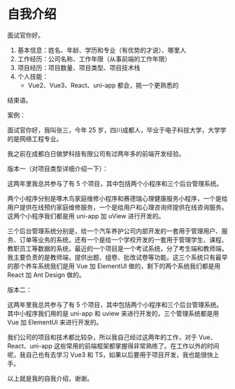 # 自我介绍

面试官你好。

1. 基本信息：姓名、年龄、学历和专业（有优势的才说）、哪里人
2. 工作经历：公司名称、工作年限（从事前端的工作年限）
3. 项目经历：项目数量、项目类型、项目技术栈
4. 个人技能：
   - Vue2、Vue3、React、uni-app 都会，挑一个更熟悉的

结束语。



案例：

面试官你好，我叫张三，今年 25 岁，四川成都人，毕业于电子科技大学，大学学的是网络工程专业。

我之前在成都白日做梦科技有限公司有过两年多的前端开发经验。



版本一（对项目类型详细介绍一下）：

这两年里我总共参与了有 5 个项目，其中包括两个小程序和三个后台管理系统。

两个小程序分别是啄木鸟家庭维修小程序和赛德瑞心理健康服务小程序，一个是给用户提供在线预约家庭维修服务，一个是给用户和心理咨询师提供在线咨询服务。这两个小程序我们都是用 uni-app 加 uView 进行开发的。

三个后台管理系统分别是，给一个汽车养护公司内部开发的一套用于管理用户、服务、订单等业务的系统，还有一个是给一个学校开发的一套用于管理学生、课程、教职员工等数据的系统，最近的一个项目是一个考试系统，分了考生端和教师端，我主要负责的是教师端，提供出题、组卷、批改试卷等功能。这三个系统只有最早的那个养车系统我们是用 Vue 加 ElementUI 做的，剩下的两个系统我们都是用 React 加 Ant Design 做的。



版本二：

这两年里我总共参与了有 5 个项目，其中包括两个小程序和三个后台管理系统。其中小程序我们用的是 uni-app 和 uview 来进行开发的，三个管理系统都是用 Vue 加 ElementUI 来进行开发的。





我们公司的项目和技术都比较杂，所以我自己经过这两年的工作，对于 Vue、React、uni-app 这些常用的前端框架都掌握得非常熟练了。在工作以外的时间呢，我自己也有去学习 Vue3 和 TS，如果以后要用于项目开发，我也能很快上手。

以上就是我的自我介绍，谢谢。



